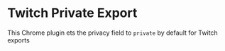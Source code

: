 Twitch Private Export
=====================

This Chrome plugin ets the privacy field to `private` by default for Twitch exports
